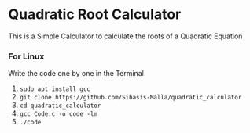 # Quadratic Root Calculator
This is a Simple Calculator to calculate the roots of a Quadratic Equation

### For Linux
Write the code one by one in the Terminal

1. `sudo apt install gcc`<br>
2. `git clone https://github.com/Sibasis-Malla/quadratic_calculator`<br>
3. `cd quadratic_calculator`<br>
4. `gcc Code.c -o code -lm`<br>
5. `./code`<br>

